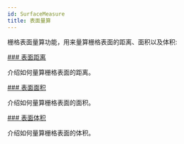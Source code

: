 ```yaml
---
id: SurfaceMeasure
title: 表面量算
---
```

栅格表面量算功能，用来量算栅格表面的距离、面积以及体积:

[### 表面距离](SurfaceDistance.htm)

介绍如何量算栅格表面的距离。

[### 表面面积](SurfaceArea.htm)

介绍如何量算栅格表面的面积。

[### 表面体积](SurfaceVolume.htm)

介绍如何量算栅格表面的体积。

